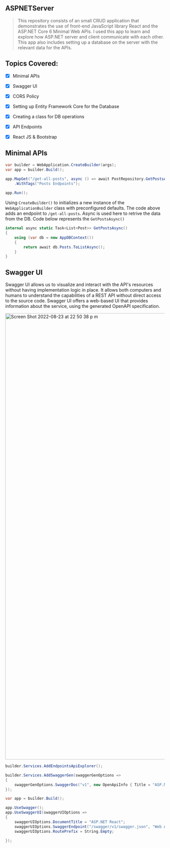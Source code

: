 ## ASPNETServer
> This repository consists of an small CRUD application that demonstrates the use of front-end JavaScript library React and the ASP.NET Core 6 Minimal Web APIs. I used this app to learn and explore how ASP.NET server and client communicate with each other. This app also includes setting up a database on the server with the relevant data for the APIs. 

## Topics Covered:

*   [x] Minimal APIs
*   [x] Swagger UI
*   [x] CORS Policy
*   [x] Setting up Entity Framework Core for the Database
*   [x] Creating a class for DB operations
*   [x] API Endpoints
*   [x] React JS & Bootstrap



## Minimal APIs

```c#
var builder = WebApplication.CreateBuilder(args);
var app = builder.Build();

app.MapGet("/get-all-posts", async () => await PostRepository.GetPostsAsync())
    .WithTags("Posts Endpoints");
   
app.Run();
```
Using `CreateBuilder()` to initializes a new instance of the `WebApplicationBuilder` class with preconfigured defaults. The code above adds an endpoint to `/get-all-posts`. Async is used here to retrive the data from the DB. Code below represents the `GetPostsAsync()`
```c#
internal async static Task<List<Post>> GetPostsAsync()
{
    using (var db = new AppDBContext())
    {
        return await db.Posts.ToListAsync();
    }
}
```

## Swagger UI

Swagger UI allows us to visualize and interact with the API's resources without having implementation logic in place. It allows both computers and humans to understand the capabilities of a REST API without direct access to the source code. Swagger UI offers a web-based UI that provides information about the service, using the generated OpenAPI specification. 


<img width="1405" alt="Screen Shot 2022-08-23 at 22 50 38 p m" src="https://user-images.githubusercontent.com/104713435/186272906-d2bec2bd-fbf6-483f-8679-c09235c0bb83.png">

```c#
builder.Services.AddEndpointsApiExplorer();

builder.Services.AddSwaggerGen(swaggerGenOptions =>
{
    swaggerGenOptions.SwaggerDoc("v1", new OpenApiInfo { Title = "ASP.NET React", Version = "v1" });
});

var app = builder.Build();

app.UseSwagger();
app.UseSwaggerUI(swaggerUIOptions =>
{
    swaggerUIOptions.DocumentTitle = "ASP.NET React";
    swaggerUIOptions.SwaggerEndpoint("/swagger/v1/swagger.json", "Web API with POST model.");
    swaggerUIOptions.RoutePrefix = String.Empty;

});
```
